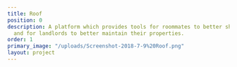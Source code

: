 ```yaml
---
title: Roof
position: 0
description: A platform which provides tools for roommates to better share their homes
  and for landlords to better maintain their properties.
order: 1
primary_image: "/uploads/Screenshot-2018-7-9%20Roof.png"
layout: project
---
```


